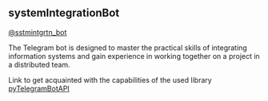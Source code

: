 ## systemIntegrationBot
[@sstmintgrtn_bot](https://t.me/sstmintgrtn_bot)

The Telegram bot is designed to master the practical skills of integrating information systems and gain experience in working together on a project in a distributed team.

Link to get acquainted with the capabilities of the used library [pyTelegramBotAPI](https://github.com/eternnoir/pyTelegramBotAPI)

